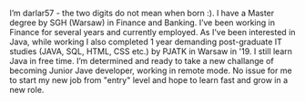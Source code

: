 I’m darlar57 - the two digits do not mean when born :).
I have a Master degree by SGH (Warsaw) in Finance and Banking.
I’ve been working in Finance for several years and currently employed.
As I've been interested in Java, while working I also completed 1 year demanding post-graduate IT studies (JAVA, SQL, HTML, CSS etc.) by PJATK in Warsaw in '19.
I still learn Java in free time.
I’m determined and ready to take a new challange of becoming Junior Jave developer, working in remote mode.
No issue for me to start my new job from "entry" level and hope to learn fast and grow in a new role.

